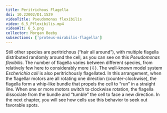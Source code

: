 ```yaml
---
title: Peritrichous Flagella
doi: 10.22002/D1.1529
videoTitle: Pseudomonas flexibilis
video: 6_5_Pflexibilis.mp4
videoAlt: 6_5.png
collector: Morgan Beeby
subsections: ['proteus-mirabilis-flagella']
---
```


Still other species are peritrichous (“hair all around”), with multiple flagella distributed randomly around the cell, as you can see on this *Pseudomonas flexibilis*. The number of flagella varies between different species, from relatively few here to considerably more (⇩). The well-known model system *Escherichia coli* is also peritrichously flagellated. In this arrangement, when the flagellar motors are all rotating one direction (counter-clockwise), the flagella form a whip-like bundle that propels the cell to “run” in a straight line. When one or more motors switch to clockwise rotation, the flagella dissociate from the bundle and “tumble” the cell to face a new direction. In the next chapter, you will see how cells use this behavior to seek out favorable spots.

